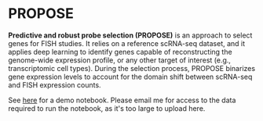 # PROPOSE

**Predictive and robust probe selection (PROPOSE)** is an approach to select genes for FISH studies. It relies on a reference scRNA-seq dataset, and it applies deep learning to identify genes capable of reconstructing the genome-wide expression profile, or any other target of interest (e.g., transcriptomic cell types). During the selection process, PROPOSE binarizes gene expression levels to account for the domain shift between scRNA-seq and FISH expression counts.

See [here](https://github.com/iancovert/propose/blob/main/notebooks/demo.ipynb) for a demo notebook. Please email me for access to the data required to run the notebook, as it's too large to upload here.

